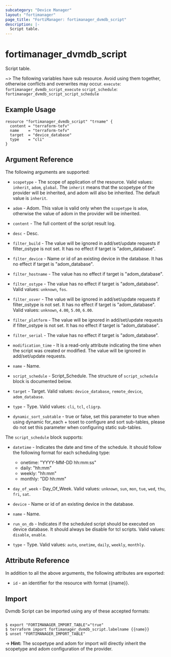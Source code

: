 ```yaml
---
subcategory: "Device Manager"
layout: "fortimanager"
page_title: "FortiManager: fortimanager_dvmdb_script"
description: |-
  Script table.
---
```


# fortimanager_dvmdb_script
Script table.

~> The following variables have sub resource. Avoid using them together, otherwise conflicts and overwrites may occur.
`execute`: `fortimanager_dvmdb_script_execute`
`script_schedule`: `fortimanager_dvmdb_script_script_schedule`



## Example Usage

```hcl
resource "fortimanager_dvmdb_script" "trname" {
  content = "terraform-tefv"
  name    = "terraform-tefv"
  target  = "device_database"
  type    = "cli"
}
```

## Argument Reference


The following arguments are supported:

* `scopetype` - The scope of application of the resource. Valid values: `inherit`, `adom`, `global`. The `inherit` means that the scopetype of the provider will be inherited, and adom will also be inherited. The default value is `inherit`.
* `adom` - Adom. This value is valid only when the `scopetype` is `adom`, otherwise the value of adom in the provider will be inherited.

* `content` - The full content of the script result log.
* `desc` - Desc.
* `filter_build` - The value will be ignored in add/set/update requests if filter_ostype is not set. It has no effect if target is "adom_database".
* `filter_device` - Name or id of an existing device in the database. It has no effect if target is "adom_database".
* `filter_hostname` - The value has no effect if target is "adom_database".
* `filter_ostype` - The value has no effect if target is "adom_database". Valid values: `unknown`, `fos`.

* `filter_osver` - The value will be ignored in add/set/update requests if filter_ostype is not set. It has no effect if target is "adom_database". Valid values: `unknown`, `4.00`, `5.00`, `6.00`.

* `filter_platform` - The value will be ignored in add/set/update requests if filter_ostype is not set. It has no effect if target is "adom_database".
* `filter_serial` - The value has no effect if target is "adom_database".
* `modification_time` - It is a read-only attribute indicating the time when the script was created or modified. The value will be ignored in add/set/update requests.
* `name` - Name.
* `script_schedule` - Script_Schedule. The structure of `script_schedule` block is documented below.
* `target` - Target. Valid values: `device_database`, `remote_device`, `adom_database`.

* `type` - Type. Valid values: `cli`, `tcl`, `cligrp`.

* `dynamic_sort_subtable` - true or false, set this parameter to true when using dynamic for_each + toset to configure and sort sub-tables, please do not set this parameter when configuring static sub-tables.

The `script_schedule` block supports:

* `datetime` - Indicates the date and time of the schedule. It should follow the following format for each scheduling type:<ul><li>onetime: "YYYY-MM-DD hh:mm:ss"</li><li>daily: "hh:mm"</li><li>weekly: "hh:mm"</li><li>monthly: "DD hh:mm"</li></ul>
* `day_of_week` - Day_Of_Week. Valid values: `unknown`, `sun`, `mon`, `tue`, `wed`, `thu`, `fri`, `sat`.

* `device` - Name or id of an existing device in the database.
* `name` - Name.
* `run_on_db` - Indicates if the scheduled script should be executed on device database. It should always be disable for tcl scripts. Valid values: `disable`, `enable`.

* `type` - Type. Valid values: `auto`, `onetime`, `daily`, `weekly`, `monthly`.



## Attribute Reference

In addition to all the above arguments, the following attributes are exported:
* `id` - an identifier for the resource with format {{name}}.

## Import

Dvmdb Script can be imported using any of these accepted formats:
```

$ export "FORTIMANAGER_IMPORT_TABLE"="true"
$ terraform import fortimanager_dvmdb_script.labelname {{name}}
$ unset "FORTIMANAGER_IMPORT_TABLE"
```
-> **Hint:** The scopetype and adom for import will directly inherit the scopetype and adom configuration of the provider.
